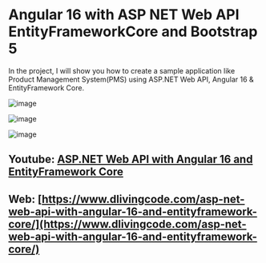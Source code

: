 # Angular 16 with ASP NET Web API EntityFrameworkCore and Bootstrap 5

In the project, I will show you how to create a sample application like Product Management System(PMS) using ASP.NET Web API, Angular 16 & EntityFramework Core.

![image](https://github.com/RiponDatta/Angular-16-with-ASP-NET-Web-API-EntityFrameworkCore-and-Bootstrap-5/assets/9292092/554a2469-c833-49ff-97cf-3f36567f0e57)

![image](https://github.com/RiponDatta/Angular-16-with-ASP-NET-Web-API-EntityFrameworkCore-and-Bootstrap-5/assets/9292092/661cda17-778e-4aea-ad8a-44019184b82d)

![image](https://github.com/RiponDatta/Angular-16-with-ASP-NET-Web-API-EntityFrameworkCore-and-Bootstrap-5/assets/9292092/ada4e190-03f8-4b5f-b622-f1d3b81eebaa)


## Youtube: [ASP.NET Web API with Angular 16 and EntityFramework Core](https://youtu.be/4X8qcOIOupw&ab_channel=RiponDatta)
## Web: [https://www.dlivingcode.com/asp-net-web-api-with-angular-16-and-entityframework-core/](https://www.dlivingcode.com/asp-net-web-api-with-angular-16-and-entityframework-core/)
